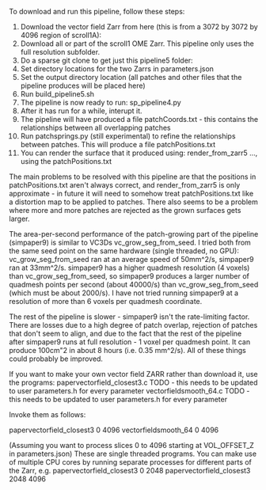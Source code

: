 To download and run this pipeline, follow these steps:

1. Download the vector field Zarr from here (this is from a 3072 by 3072 by 4096 region of scroll1A):
2. Download all or part of the scroll1 OME Zarr. This pipeline only uses the full resolution subfolder.
3. Do a sparse git clone to get just this pipeline5 folder:
4. Set directory locations for the two Zarrs in parameters.json
5. Set the output directory location (all patches and other files that the pipeline produces will be placed here)
6. Run build_pipeline5.sh
7. The pipeline is now ready to run: sp_pipeline4.py
8. After it has run for a while, interupt it.
9. The pipeline will have produced a file patchCoords.txt - this contains the relationships between all overlapping patches
10. Run patchsprings.py (still experimental) to refine the relationships between patches. This will produce a file patchPositions.txt
11. You can render the surface that it produced using: render_from_zarr5 ..., using the patchPositions.txt

The main problems to be resolved with this pipeline are that the positions in patchPositions.txt aren't always correct, and render_from_zarr5 is only approximate - in future it will need to somehow treat patchPositions.txt like a distortion map to be applied to patches. There also seems to be a problem where more and more patches are rejected as the grown surfaces gets larger.

The area-per-second performance of the patch-growing part of the pipeline (simpaper9) is similar to VC3Ds vc_grow_seg_from_seed. I tried both from the same seed point on the same hardware (single threaded, no GPU): vc_grow_seg_from_seed ran at an average speed of 50mm^2/s, simpaper9 ran at 33mm^2/s. simpaper9 has a higher quadmesh resolution (4 voxels) than vc_grow_seg_from_seed, so simpaper9 produces a larger number of quadmesh points per second (about 40000/s) than vc_grow_seg_from_seed (which must be about 2000/s). I have not tried running simpaper9 at a resolution of more than 6 voxels per quadmesh coordinate.

The rest of the pipeline is slower - simpaper9 isn't the rate-limiting factor. There are losses due to a high degree of patch overlap, rejection of patches that don't seem to align, and due to the fact that the rest of the pipeline after simpaper9 runs at full resolution - 1 voxel per quadmesh point. It can produce 100cm"2 in about 8 hours (i.e. 0.35 mm^2/s). All of these things could probably be improved.

If you want to make your own vector field ZARR rather than download it, use the programs:
papervectorfield_closest3.c   TODO - this needs to be updated to user parameters.h for every parameter
vectorfieldsmooth_64.c        TODO - this needs to be updated to user parameters.h for every parameter

Invoke them as follows:

papervectorfield_closest3 0 4096
vectorfieldsmooth_64 0 4096

(Assuming you want to process slices 0 to 4096 starting at VOL_OFFSET_Z in parameters.json)
These are single threaded programs. You can make use of multiple CPU cores by running separate processes for different parts of the Zarr, e.g.
papervectorfield_closest3 0 2048
papervectorfield_closest3 2048 4096

